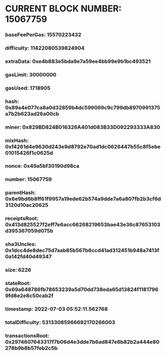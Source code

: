 # CURRENT BLOCK NUMBER: 15067759

### baseFeePerGas: 15570223432
### difficulty: 11422080539824904
### extraData: 0xe4b883e5bda9e7a59ee4bb99e9b1bc493521
### gasLimit: 30000000
### gasUsed: 1718905
### hash: 0x89a4e077ca8a0d32859b4dc599069c9c799db8970991375a7b2b623ad26a00cb
### miner: 0x829BD824B016326A401d083B33D092293333A830
### mixHash: 0xf4261d4e9630d243e9d8792e70ad1dc0626447b55c8f5ebe01015426f1c0625d
### nonce: 0x49a5bf30190d98ca
### number: 15067759
### parentHash: 0x6e9bd6b8ff61f9957a19ede62b574a9dde7a6a807fb2b3cf6d3120d10ac20625
### receiptsRoot: 0x413d825527f2eff7e6acc66268219653bae43e36c87653103d395367059d075b
### sha3Uncles: 0x1dcc4de8dec75d7aab85b567b6ccd41ad312451b948a7413f0a142fd40d49347
### size: 6226
### stateRoot: 0x69a648786fb78653239a5d70dd738eda65d13824f11817969fd8e2e8c50cab2f
### timestamp: 2022-07-03 05:52:11.562768
### totalDifficulty: 53133085966692170266003
### transactionsRoot: 0x2974607643317f7b06d4e3dde7b6ad847e6b82b2a444e80278b9b8b57feb2c5b
